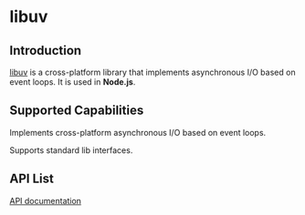 # libuv



## Introduction



[libuv](http://libuv.org/) is a cross-platform library that implements asynchronous I/O based on event loops. It is used in **Node.js**.

## Supported Capabilities



Implements cross-platform asynchronous I/O based on event loops.

Supports standard lib interfaces.

## API List

[API documentation](http://docs.libuv.org/en/v1.x/api.html)

